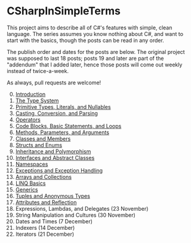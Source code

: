 # CSharpInSimpleTerms
This project aims to describe all of C#'s features with simple, clean language. The series assumes you know nothing about C#, and want to start with the basics, though the posts can be read in any order. 

The publish order and dates for the posts are below. The original project was supposed to last 18 posts; posts 19 and later are part of the "addendum" that I added later, hence those posts will come out weekly instead of twice-a-week. 

As always, pull requests are welcome!

0. [Introduction](https://exceptionnotfound.net/introducing-csharp-in-simple-terms/)
1. [The Type System](https://exceptionnotfound.net/csharp-in-simple-terms-1-the-type-system/)
2. [Primitive Types, Literals, and Nullables](https://exceptionnotfound.net/csharp-in-simple-terms-2-primitive-types-literals-and-nullables/)
3. [Casting, Conversion, and Parsing](https://exceptionnotfound.net/csharp-in-simple-terms-3-casting-conversion-parsing-is-as-and-typeof/)
4. [Operators](https://exceptionnotfound.net/csharp-in-simple-terms-4-operators/)
5. [Code Blocks, Basic Statements, and Loops](https://exceptionnotfound.net/csharp-in-simple-terms-5-basic-statements-and-loops/)
6. [Methods, Parameters, and Arguments](https://exceptionnotfound.net/csharp-in-simple-terms-6-methods-parameters-and-arguments/)
7. [Classes and Members](https://exceptionnotfound.net/csharp-in-simple-terms-7-class-basics-properties-methods-access/)
8. [Structs and Enums](https://exceptionnotfound.net/csharp-in-simple-terms-8-structs-and-enums/)
9. [Inheritance and Polymorphism](https://exceptionnotfound.net/csharp-in-simple-terms-9-inheritance-and-polymorphism/)
10. [Interfaces and Abstract Classes](https://exceptionnotfound.net/csharp-in-simple-terms-10-interfaces-and-abstract-classes/)
11. [Namespaces](https://exceptionnotfound.net/csharp-in-simple-terms-11-namespaces/)
12. [Exceptions and Exception Handling](https://exceptionnotfound.net/csharp-in-simple-terms-12-exceptions-and-exception-handling/)
13. [Arrays and Collections](https://exceptionnotfound.net/csharp-in-simple-terms-13-arrays-and-collections/)
14. [LINQ Basics](https://exceptionnotfound.net/csharp-in-simple-terms-14-linq-basics/)
15. [Generics](https://exceptionnotfound.net/csharp-in-simple-terms-15-generics/)
16. [Tuples and Anonymous Types](https://exceptionnotfound.net/csharp-in-simple-terms-16-tuples-and-anonymous-types/)
17. [Attributes and Reflection](https://exceptionnotfound.net/csharp-in-simple-terms-17-attributes-and-reflection/)
18. Expressions, Lambdas, and Delegates (23 November)
19. String Manipulation and Cultures (30 November)
20. Dates and Times (7 December)
21. Indexers (14 December)
22. Iterators (21 December)
